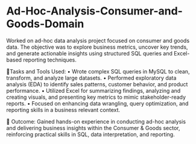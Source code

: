 # Ad-Hoc-Analysis-Consumer-and-Goods-Domain
Worked on ad-hoc data analysis project focused on consumer and goods data. The objective was to explore business metrics, uncover key trends, and generate actionable insights using structured SQL queries and Excel-based reporting techniques.

🔹Tasks and Tools Used:
 • Wrote complex SQL queries in MySQL to clean, transform, and analyze large datasets.
 • Performed exploratory data analysis (EDA) to identify sales patterns, customer behavior, and product performance.
 • Utilized Excel for summarizing findings, analyzing and creating visuals, and presenting key metrics to mimic stakeholder-ready reports.
 • Focused on enhancing data wrangling, query optimization, and reporting skills in a business relevant context.

🔹 Outcome: Gained hands-on experience in conducting ad-hoc analysis and delivering business insights within the Consumer & Goods sector, reinforcing practical skills in SQL, data interpretation, and reporting.
